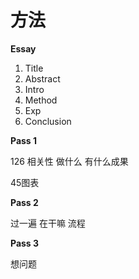 # 方法



**Essay**

1. Title
2. Abstract
3. Intro
4. Method
5. Exp
6. Conclusion



**Pass 1**

126 相关性 做什么 有什么成果

45图表



**Pass 2**

过一遍 在干嘛 流程



**Pass 3**

想问题